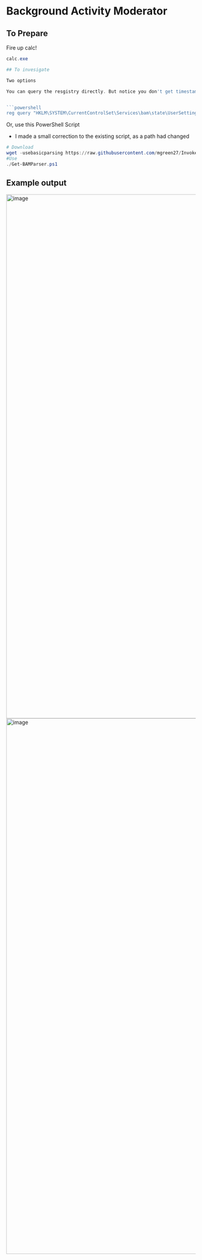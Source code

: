 # Background Activity Moderator

## To Prepare
Fire up calc!

```powershell
calc.exe

## To invesigate

Two options

You can query the resgistry directly. But notice you don't get timestamps or the SIDs converted to usernames


```powershell
reg query "HKLM\SYSTEM\CurrentControlSet\Services\bam\state\UserSettings" /s
```


Or, use this PowerShell Script
* I made a small correction to the existing script, as a path had changed

```powershell
# Download
wget -usebasicparsing https://raw.githubusercontent.com/mgreen27/Invoke-LiveResponse/master/Content/Other/Get-BAMParser.ps1 -outfile Get-BAMParser.ps1
#Use
./Get-BAMParser.ps1
```

## Example output
<img width="1392" alt="image" src="https://user-images.githubusercontent.com/44196051/171148654-5c4d88a1-1437-4cd5-a01b-d678e6031127.png">

<img width="1423" alt="image" src="https://user-images.githubusercontent.com/44196051/171148955-a57a0863-c3a9-4e37-8f45-f2677e3189f0.png">
